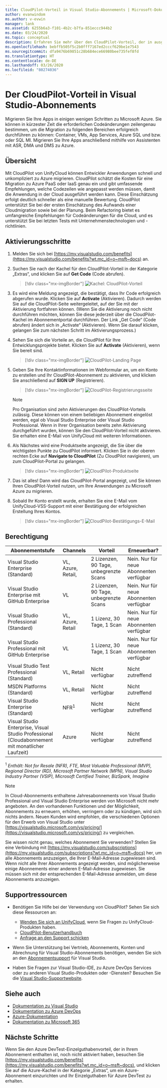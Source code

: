 ```yaml
---
title: CloudPilot-Vorteil in Visual Studio-Abonnements | Microsoft-Dokumentation
author: evanwindom
ms.author: v-evwin
manager: lank
ms.assetid: 6255b6a3-f101-4b2c-b7fa-851eccc944b2
ms.date: 03/24/2020
ms.topic: conceptual
description: Erfahren Sie mehr über den CloudPilot-Vorteil, der in ausgewählten Visual Studio-Abonnements enthalten ist.
ms.openlocfilehash: bebffb505f5c2b0fff7167ed2cccf629be1e7543
ms.sourcegitcommit: dfa9476b69851c28b684ece66980bee735fef8fd
ms.translationtype: HT
ms.contentlocale: de-DE
ms.lasthandoff: 03/26/2020
ms.locfileid: "80274036"
---
```

# <a name="the-cloudpilot-benefit-in-visual-studio-subscriptions"></a>Der CloudPilot-Vorteil in Visual Studio-Abonnements
Migrieren Sie Ihre Apps in einigen wenigen Schritten zu Microsoft Azure. Sie können in kürzester Zeit die erforderlichen Codeänderungen zeilengenau bestimmen, um die Migration zu folgenden Bereichen erfolgreich durchführen zu können: Container, VMs, App Services, Azure SQL und bzw. oder SQL MI. Migrieren Sie Ihre Apps anschließend mithilfe von Assistenten mit ASR, DMA und DMS zu Azure.

## <a name="overview"></a>Übersicht
Mit CloudPilot von UnifyCloud können Entwickler Anwendungen schnell und unkompliziert zu Azure migrieren.  CloudPilot schätzt die Kosten für eine Migration zu Azure PaaS oder IaaS genau ein und gibt umfassende Empfehlungen, welche Codezeilen wie angepasst werden müssen, damit die Anwendung in der Cloud ausgeführt werden kann. Diese Einschätzung erfolgt deutlich schneller als eine manuelle Bewertung. CloudPilot unterstützt Sie bei der ersten Einschätzung des Aufwands einer Cloudmigration sowie bei der Planung. Beim Refactoring bietet es umfangreiche Empfehlungen für Codeänderungen für die Cloud, und es unterstützt Sie bei letzten Tests mit Unternehmenstechnologien und -richtlinien.

## <a name="activation-steps"></a>Aktivierungsschritte
1. Melden Sie sich bei [https://my.visualstudio.com/benefits](https://my.visualstudio.com/benefits?wt.mc_id=o~msft~docs) an.

2. Suchen Sie nach der Kachel für den CloudPilot-Vorteil in der Kategorie „Extras“, und klicken Sie auf **Get Code** (Code abrufen).

   > [!div class="mx-imgBorder"]
   > ![Kachel: CloudPilot-Vorteil](_img/vs-cloudpilot/vs-cloudpilot-tile-ent.png)

0. Es wird eine Meldung angezeigt, die bestätigt, dass Ihr Code erfolgreich abgerufen wurde.  Klicken Sie auf **Activate** (Aktivieren). Dadurch werden Sie auf die CloudPilot-Seite weitergeleitet, auf der Sie mit der Aktivierung fortfahren können.  (Wenn Sie die Aktivierung noch nicht durchführen möchten, können Sie diese jederzeit über die CloudPilot-Kachel im Abonnementportal durchführen.  Der Link „Get Code“ (Code abrufen) ändert sich in „Activate“ (Aktivieren). Wenn Sie darauf klicken, gelangen Sie zum nächsten Schritt im Aktivierungsprozess.)

0. Sehen Sie sich die Vorteile an, die CloudPilot für Ihre Entwicklungsprojekte bietet.  Klicken Sie auf **Activate** (Aktivieren), wenn Sie bereit sind.

   > [!div class="mx-imgBorder"]
   > ![CloudPilot-Landing Page](_img/vs-cloudpilot/vs-cloudpilot-landing.png)

0. Geben Sie Ihre Kontaktinformationen im Webformular an, um ein Konto zu erstellen und Ihr CloudPilot-Abonnement zu aktivieren, und klicken Sie anschließend auf **SIGN UP** (Registrieren).

   > [!div class="mx-imgBorder"]
   > ![CloudPilot-Registrierungsseite](_img/vs-cloudpilot/vs-cloudpilot-register.png)

   > [!NOTE]
   > Pro Organisation sind zehn Aktivierungen des CloudPilot-Vorteils zulässig. Diese können von einem beliebigen Abonnement eingelöst werden, egal ob Visual Studio Enterprise oder Visual Studio Professional.  Wenn in Ihrer Organisation bereits zehn Aktivierung durchgeführt wurden, können Sie den CloudPilot-Vorteil nicht aktivieren. Sie erhalten eine E-Mail von UnifyCloud mit weiteren Informationen.

0. Als Nächstes wird eine Produktseite angezeigt, die Sie über die wichtigsten Punkte zu CloudPilot informiert.  Klicken Sie in der oberen rechten Ecke auf **Navigate to CloudPilot** (Zu CloudPilot navigieren), um zum CloudPilot-Portal zu gelangen.

    > [!div class="mx-imgBorder"]
    > ![CloudPilot-Produktseite](_img/vs-cloudpilot/vs-cloudpilot-navigate.png)

0. Das ist alles!  Dann wird das CloudPilot-Portal angezeigt, und Sie können Ihren CloudPilot-Vorteil nutzen, um Ihre Anwendungen zu Microsoft Azure zu migrieren.

0. Sobald Ihr Konto erstellt wurde, erhalten Sie eine E-Mail vom UnifyCloud-VSS-Support mit einer Bestätigung der erfolgreichen Erstellung Ihres Kontos.

    > [!div class="mx-imgBorder"]
    > ![CloudPilot-Bestätigungs-E-Mail](_img/vs-cloudpilot/vs-cloudpilot-email.png)

## <a name="eligibility"></a>Berechtigung

| Abonnementstufe                                                 |     Channels                                            | Vorteil                                                          | Erneuerbar?    |
|--------------------------------------------------------------------|---------------------------------------------------------|------------------------------------------------------------------|---------------|
| Visual Studio Enterprise (Standard)   | VL, Azure, Retail, | 2 Lizenzen, 90 Tage, unbegrenzte Scans       |  Nein.  Nur für neue Abonnenten verfügbar          |
| Visual Studio Enterprise mit GitHub Enterprise   | VL | 2 Lizenzen, 90 Tage, unbegrenzte Scans       |  Nein.  Nur für neue Abonnenten verfügbar          |
| Visual Studio Professional (Standard) | VL, Azure, Retail                                       | 1 Lizenz, 30 Tage, 1 Scan                                                            |  Nein.  Nur für neue Abonnenten verfügbar           |
| Visual Studio Professional mit GitHub Enterprise | VL | 1 Lizenz, 30 Tage, 1 Scan                                                            |  Nein.  Nur für neue Abonnenten verfügbar           |
| Visual Studio Test Professional (Standard)                         | VL, Retail                                              | Nicht verfügbar                                             |  Nicht zutreffend           |
| MSDN Platforms (Standard)                                          | VL, Retail                                              | Nicht verfügbar                                              |  Nicht zutreffend          |
| Visual Studio Enterprise (Standard)  | NFR<sup>1</sup> |Nicht verfügbar  | Nicht zutreffend |
| Visual Studio Enterprise, Visual Studio Professional (Cloudabonnement mit monatlicher Laufzeit) | Azure | Nicht verfügbar | Nicht zutreffend |

<sup>1</sup> *Enthält:  Not for Resale (NFR), FTE, Most Valuable Professional (MVP), Regional Director (RD), Microsoft Partner Network (MPN), Visual Studio Industry Partner (VSIP), Microsoft Certified Trainer, BizSpark, Imagine*

> [!NOTE]
> In Cloud-Abonnements enthaltene Jahresabonnements von Visual Studio Professional und Visual Studio Enterprise werden von Microsoft nicht mehr angeboten. An den vorhandenen Funktionen und der Möglichkeit, Abonnements zu erneuern, erhöhen, verringern oder zu kündigen, wird sich nichts ändern. Neuen Kunden wird empfohlen, die verschiedenen Optionen für den Erwerb von Visual Studio unter [https://visualstudio.microsoft.com/vs/pricing/](https://visualstudio.microsoft.com/vs/pricing/) zu vergleichen.

Sie wissen nicht genau, welches Abonnement Sie verwenden?  Stellen Sie eine Verbindung mit [https://my.visualstudio.com/subscriptions](https://my.visualstudio.com/subscriptions?wt.mc_id=o~msft~docs) her, um alle Abonnements anzuzeigen, die Ihrer E-Mail-Adresse zugewiesen sind. Wenn nicht alle Ihrer Abonnements angezeigt werden, sind möglicherweise einige Abonnements einer anderen E-Mail-Adresse zugewiesen.  Sie müssen sich mit der entsprechenden E-Mail-Adresse anmelden, um diese Abonnements anzuzeigen.

## <a name="support-resources"></a>Supportressourcen
- Benötigen Sie Hilfe bei der Verwendung von CloudPilot?  Sehen Sie sich diese Ressourcen an:
  - [Wenden Sie sich an UnifyCloud](https://www.unifycloud.com/contacts/), wenn Sie Fragen zu UnifyCloud-Produkten haben.
  - [CloudPilot-Benutzerhandbuch](https://www.cloudatlasinc.com/cloudpilot/doc/CloudPilot-User-Manual.pdf )
  - [Anfrage an den Support schicken](https://support.datacamp.com/hc/requests/new)

- Wenn Sie Unterstützung bei Vertrieb, Abonnements, Konten und Abrechnung für Visual Studio-Abonnements benötigen, wenden Sie sich an den [Abonnementsupport](https://visualstudio.microsoft.com/subscriptions/support/) für Visual Studio.
- Haben Sie Fragen zur Visual Studio-IDE, zu Azure DevOps Services oder zu anderen Visual Studio-Produkten oder -Diensten?  Besuchen Sie die [Visual Studio-Supportwebsite](https://visualstudio.microsoft.com/support/).

## <a name="see-also"></a>Siehe auch
- [Dokumentation zu Visual Studio](https://docs.microsoft.com/visualstudio/)
- [Dokumentation zu Azure DevOps](https://docs.microsoft.com/azure/devops/)
- [Azure-Dokumentation](https://docs.microsoft.com/azure/)
- [Dokumentation zu Microsoft 365](https://docs.microsoft.com/microsoft-365/)

## <a name="next-steps"></a>Nächste Schritte
Wenn Sie den Azure DevTest-Einzelguthabenvorteil, der in Ihrem Abonnement enthalten ist, noch nicht aktiviert haben, besuchen Sie [https://my.visualstudio.com/benefits](https://my.visualstudio.com/benefits?wt.mc_id=o~msft~docs), und klicken Sie auf die Azure-Kachel in der Kategorie „Extras“, um ein Azure-Abonnement einzurichten und Ihr Einzelguthaben für Azure DevTest zu erhalten.
